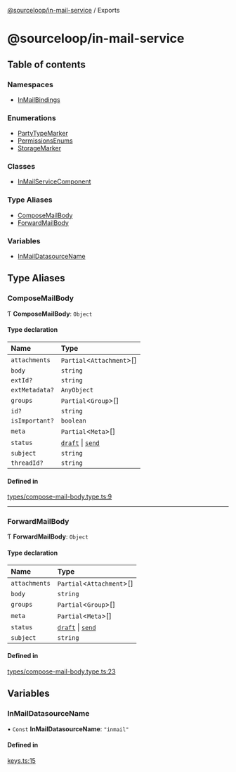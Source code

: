 [@sourceloop/in-mail-service](README.md) / Exports

# @sourceloop/in-mail-service

## Table of contents

### Namespaces

- [InMailBindings](modules/InMailBindings.md)

### Enumerations

- [PartyTypeMarker](enums/PartyTypeMarker.md)
- [PermissionsEnums](enums/PermissionsEnums.md)
- [StorageMarker](enums/StorageMarker.md)

### Classes

- [InMailServiceComponent](classes/InMailServiceComponent.md)

### Type Aliases

- [ComposeMailBody](modules.md#composemailbody)
- [ForwardMailBody](modules.md#forwardmailbody)

### Variables

- [InMailDatasourceName](modules.md#inmaildatasourcename)

## Type Aliases

### ComposeMailBody

Ƭ **ComposeMailBody**: `Object`

#### Type declaration

| Name | Type |
| :------ | :------ |
| `attachments` | `Partial`<`Attachment`\>[] |
| `body` | `string` |
| `extId?` | `string` |
| `extMetadata?` | `AnyObject` |
| `groups` | `Partial`<`Group`\>[] |
| `id?` | `string` |
| `isImportant?` | `boolean` |
| `meta` | `Partial`<`Meta`\>[] |
| `status` | [`draft`](enums/StorageMarker.md#draft) \| [`send`](enums/StorageMarker.md#send) |
| `subject` | `string` |
| `threadId?` | `string` |

#### Defined in

[types/compose-mail-body.type.ts:9](https://github.com/sourcefuse/loopback4-microservice-catalog/blob/bc2553587/services/in-mail-service/src/types/compose-mail-body.type.ts#L9)

___

### ForwardMailBody

Ƭ **ForwardMailBody**: `Object`

#### Type declaration

| Name | Type |
| :------ | :------ |
| `attachments` | `Partial`<`Attachment`\>[] |
| `body` | `string` |
| `groups` | `Partial`<`Group`\>[] |
| `meta` | `Partial`<`Meta`\>[] |
| `status` | [`draft`](enums/StorageMarker.md#draft) \| [`send`](enums/StorageMarker.md#send) |
| `subject` | `string` |

#### Defined in

[types/compose-mail-body.type.ts:23](https://github.com/sourcefuse/loopback4-microservice-catalog/blob/bc2553587/services/in-mail-service/src/types/compose-mail-body.type.ts#L23)

## Variables

### InMailDatasourceName

• `Const` **InMailDatasourceName**: ``"inmail"``

#### Defined in

[keys.ts:15](https://github.com/sourcefuse/loopback4-microservice-catalog/blob/bc2553587/services/in-mail-service/src/keys.ts#L15)
